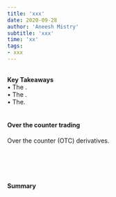 ```yaml
---
title: 'xxx'
date: 2020-09-28
author: 'Aneesh Mistry'
subtitle: 'xxx'
time: 'xx'
tags:
- xxx
---
```

<br>
<strong>Key Takeaways</strong><br>
&#8226; The .<br>
&#8226; The .<br>
&#8226; The.<br>


<br>
<h4>Over the counter trading</h4>
<p>
Over the counter (OTC) derivatives. 

</p>
<br>
<h4></h4>
<p>


</p>

<br>
<h4>Summary</h4>
<p>


</p>
